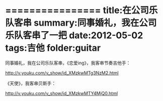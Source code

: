 ================
title:在公司乐队客串
summary:同事婚礼，我在公司乐队客串了一把 
date:2012-05-02
tags:吉他
folder:guitar
===============

同事婚礼，我在公司乐队客串，《恋爱ing》，我客串节奏吉他手：

http://v.youku.com/v_show/id_XMzkwMTg3NzM2.html

《天使》，我客串贝斯手：

http://v.youku.com/v_show/id_XMzkwMTY4MjQ0.html
